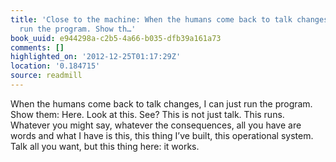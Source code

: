 ```yaml
---
title: 'Close to the machine: When the humans come back to talk changes, I can just
  run the program. Show th…'
book_uuid: e944298a-c2b5-4a66-b035-dfb39a161a73
comments: []
highlighted_on: '2012-12-25T01:17:29Z'
location: '0.184715'
source: readmill
---
```


When the humans come back to talk changes, I can just run the program. Show them: Here. Look at this. See? This is not just talk. This runs. Whatever you might say, whatever the consequences, all you have are words and what I have is this, this thing I’ve built, this operational system. Talk all you want, but this thing here: it works.